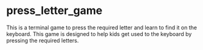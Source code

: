 # press_letter_game

This is a terminal game to press the required letter and learn to find it on the keyboard. This game is designed to help kids get used to the keyboard by pressing the required letters.
